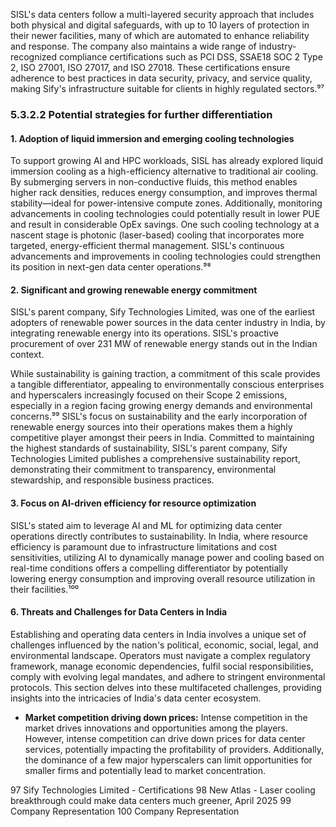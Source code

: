 SISL's data centers follow a multi-layered security approach that includes both physical and digital safeguards, with up to 10 layers of protection in their newer facilities, many of which are automated to enhance reliability and response. The company also maintains a wide range of industry-recognized compliance certifications such as PCI DSS, SSAE18 SOC 2 Type 2, ISO 27001, ISO 27017, and ISO 27018. These certifications ensure adherence to best practices in data security, privacy, and service quality, making Sify's infrastructure suitable for clients in highly regulated sectors.⁹⁷

### 5.3.2.2 Potential strategies for further differentiation

#### 1. Adoption of liquid immersion and emerging cooling technologies

To support growing AI and HPC workloads, SISL has already explored liquid immersion cooling as a high-efficiency alternative to traditional air cooling. By submerging servers in non-conductive fluids, this method enables higher rack densities, reduces energy consumption, and improves thermal stability—ideal for power-intensive compute zones. Additionally, monitoring advancements in cooling technologies could potentially result in lower PUE and result in considerable OpEx savings. One such cooling technology at a nascent stage is photonic (laser-based) cooling that incorporates more targeted, energy-efficient thermal management. SISL's continuous advancements and improvements in cooling technologies could strengthen its position in next-gen data center operations.⁹⁸

#### 2. Significant and growing renewable energy commitment

SISL's parent company, Sify Technologies Limited, was one of the earliest adopters of renewable power sources in the data center industry in India, by integrating renewable energy into its operations. SISL's proactive procurement of over 231 MW of renewable energy stands out in the Indian context.

While sustainability is gaining traction, a commitment of this scale provides a tangible differentiator, appealing to environmentally conscious enterprises and hyperscalers increasingly focused on their Scope 2 emissions, especially in a region facing growing energy demands and environmental concerns.⁹⁹ SISL's focus on sustainability and the early incorporation of renewable energy sources into their operations makes them a highly competitive player amongst their peers in India. Committed to maintaining the highest standards of sustainability, SISL's parent company, Sify Technologies Limited publishes a comprehensive sustainability report, demonstrating their commitment to transparency, environmental stewardship, and responsible business practices.

#### 3. Focus on AI-driven efficiency for resource optimization

SISL's stated aim to leverage AI and ML for optimizing data center operations directly contributes to sustainability. In India, where resource efficiency is paramount due to infrastructure limitations and cost sensitivities, utilizing AI to dynamically manage power and cooling based on real-time conditions offers a compelling differentiator by potentially lowering energy consumption and improving overall resource utilization in their facilities.¹⁰⁰

#### 6. Threats and Challenges for Data Centers in India

Establishing and operating data centers in India involves a unique set of challenges influenced by the nation's political, economic, social, legal, and environmental landscape. Operators must navigate a complex regulatory framework, manage economic dependencies, fulfil social responsibilities, comply with evolving legal mandates, and adhere to stringent environmental protocols. This section delves into these multifaceted challenges, providing insights into the intricacies of India's data center ecosystem.

* **Market competition driving down prices:** Intense competition in the market drives innovations and opportunities among the players. However, intense competition can drive down prices for data center services, potentially impacting the profitability of providers. Additionally, the dominance of a few major hyperscalers can limit opportunities for smaller firms and potentially lead to market concentration.

97 Sify Technologies Limited - Certifications
98 New Atlas - Laser cooling breakthrough could make data centers much greener, April 2025
99 Company Representation
100 Company Representation